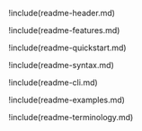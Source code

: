 !include(readme-header.md)

!include(readme-features.md)

!include(readme-quickstart.md)

!include(readme-syntax.md)

!include(readme-cli.md)

!include(readme-examples.md)

!include(readme-terminology.md)

